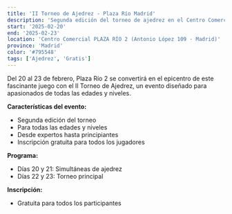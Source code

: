 ```yaml
---
title: 'II Torneo de Ajedrez - Plaza Río Madrid'
description: 'Segunda edición del torneo de ajedrez en el Centro Comercial Plaza Río 2 de Madrid.'
start: '2025-02-20'
end: '2025-02-23'
location: 'Centro Comercial PLAZA RÍO 2 (Antonio López 109 · Madrid)'
province: 'Madrid'
color: '#795548'
tags: ['Ajedrez', 'Gratis']
---
```


Del 20 al 23 de febrero, Plaza Río 2 se convertirá en el epicentro de este fascinante juego con el II Torneo de Ajedrez, un evento diseñado para apasionados de todas las edades y niveles.

**Características del evento:**
- Segunda edición del torneo
- Para todas las edades y niveles
- Desde expertos hasta principiantes
- Inscripción gratuita para todos los jugadores

**Programa:**
- Días 20 y 21: Simultáneas de ajedrez
- Días 22 y 23: Torneo principal

**Inscripción:**
- Gratuita para todos los participantes
